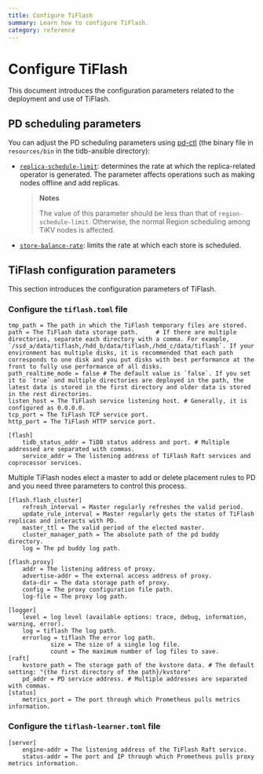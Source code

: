 ```yaml
---
title: Configure TiFlash
summary: Learn how to configure TiFlash.
category: reference
---
```


# Configure TiFlash

This document introduces the configuration parameters related to the deployment and use of TiFlash.

## PD scheduling parameters

You can adjust the PD scheduling parameters using [pd-ctl](/reference/tools/pd-control.md) (the binary file in `resources/bin` in the tidb-ansible directory):

- [`replica-schedule-limit`](/reference/configuration/pd-server/configuration-file.md#replica-schedule-limit): determines the rate at which the replica-related operator is generated. The parameter affects operations such as making nodes offline and add replicas.

    > **Notes**
    >
    > The value of this parameter should be less than that of `region-schedule-limit`. Otherwise, the normal Region scheduling among TiKV nodes is affected.

- [`store-balance-rate`](/reference/configuration/pd-server/configuration-file.md#store-balance-rate): limits the rate at which each store is scheduled.

## TiFlash configuration parameters

This section introduces the configuration parameters of TiFlash.

### Configure the `tiflash.toml` file

```
tmp_path = The path in which the TiFlash temporary files are stored.
path = The TiFlash data storage path.     # If there are multiple directories, separate each directory with a comma. For example, `/ssd_a/data/tiflash,/hdd_b/data/tiflash,/hdd_c/data/tiflash`. If your environment has multiple disks, it is recommended that each path corresponds to one disk and you put disks with best performance at the front to fully use performance of all disks.
path_realtime_mode = false # The default value is `false`. If you set it to `true` and multiple directories are deployed in the path, the latest data is stored in the first directory and older data is stored in the rest directories.
listen_host = The TiFlash service listening host. # Generally, it is configured as 0.0.0.0.
tcp_port = The TiFlash TCP service port.
http_port = The TiFlash HTTP service port.
```

```
[flash]
    tidb_status_addr = TiDB status address and port. # Multiple addressed are separated with commas.
    service_addr = The listening address of TiFlash Raft services and coprocessor services.
```

Multiple TiFlash nodes elect a master to add or delete placement rules to PD and you need three parameters to control this process.

```
[flash.flash_cluster]
    refresh_interval = Master regularly refreshes the valid period.
    update_rule_interval = Master regularly gets the status of TiFlash replicas and interacts with PD.
    master_ttl = The valid period of the elected master.
    cluster_manager_path = The absolute path of the pd buddy directory.
    log = The pd buddy log path.

[flash.proxy]
    addr = The listening address of proxy.
    advertise-addr = The external access address of proxy.
    data-dir = The data storage path of proxy.
    config = The proxy configuration file path.
    log-file = The proxy log path.

[logger]
    level = log level (available options: trace, debug, information, warning, error).
    log = tiflash The log path.
    errorlog = tiflash The error log path.
            size = The size of a single log file.
            count = The maximum number of log files to save.
[raft]
    kvstore_path = The storage path of the kvstore data. # The default setting: "{the first directory of the path}/kvstore"
    pd_addr = PD service address. # Multiple addresses are separated with commas.
[status]
    metrics_port = The port through which Prometheus pulls metrics information.
```

### Configure the `tiflash-learner.toml` file

```
[server]
    engine-addr = The listening address of the TiFlash Raft service.
    status-addr = The port and IP through which Prometheus pulls proxy metrics information.
```
